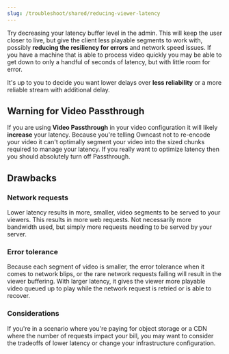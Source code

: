 ```yaml
---
slug: /troubleshoot/shared/reducing-viewer-latency
---
```

Try decreasing your latency buffer level in the admin. This will keep the user closer to live, but give the client less playable segments to work with, possibly **reducing the resiliency for errors** and network speed issues. If you have a machine that is able to process video quickly you may be able to get down to only a handful of seconds of latency, but with little room for error.

It's up to you to decide you want lower delays over **less reliability** or a more reliable stream with additional delay.

## Warning for Video Passthrough

If you are using **Video Passthrough** in your video configuration it will likely **increase** your latency. Because you're telling Owncast not to re-encode your video it can't optimally segment your video into the sized chunks required to manage your latency. If you really want to optimize latency then you should absolutely turn off Passthrough.

## Drawbacks

### Network requests

Lower latency results in more, smaller, video segments to be served to your viewers. This results in more web requests. Not necessarily more bandwidth used, but simply more requests needing to be served by your server.

### Error tolerance

Because each segment of video is smaller, the error tolerance when it comes to network blips, or the rare network requests failing will result in the viewer buffering. With larger latency, it gives the viewer more playable video queued up to play while the network request is retried or is able to recover.

### Considerations

If you're in a scenario where you're paying for object storage or a CDN where the number of requests impact your bill, you may want to consider the tradeoffs of lower latency or change your infrastructure configuration.
